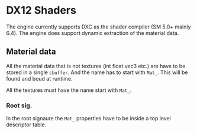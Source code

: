 # DX12 Shaders 

The engine currently supports DXC as the shader compiler (SM 5.0+ mainly 6.4). The engine does support dynamic extraction of the material data. 

## Material data
All the material data that is not textures (int float vec3 etc.) are have to be stored in a single ``cbuffer``. And the name has to start with ``Mat_``. This will be found and boud at runtime.

All the textures must have the name start with ``Mat_``. 

### Root sig.
In the root signaure the ``Mat_`` properties have to be inside a top level descriptor table.